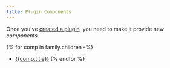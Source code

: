 ```yaml
---
title: Plugin Components
---
```


Once you've [created a plugin][1], you need to make it provide new _components_.

{% for comp in family.children -%}
* [{{comp.title}}]({{comp.url}})
{% endfor %}

[1]: {{apiurl('plugins')}}

